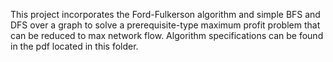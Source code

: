 This project incorporates the Ford-Fulkerson algorithm and simple BFS and DFS over a graph to solve a prerequisite-type maximum profit problem that can be reduced to max network flow. Algorithm specifications can be found in the pdf located in this folder.